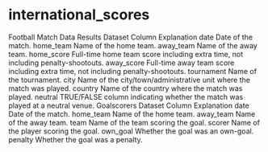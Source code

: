 # international_scores

Football Match Data
Results Dataset
Column	Explanation
date	Date of the match.
home_team	Name of the home team.
away_team	Name of the away team.
home_score	Full-time home team score including extra time, not including penalty-shootouts.
away_score	Full-time away team score including extra time, not including penalty-shootouts.
tournament	Name of the tournament.
city	Name of the city/town/administrative unit where the match was played.
country	Name of the country where the match was played.
neutral	TRUE/FALSE column indicating whether the match was played at a neutral venue.
Goalscorers Dataset
Column	Explanation
date	Date of the match.
home_team	Name of the home team.
away_team	Name of the away team.
team	Name of the team scoring the goal.
scorer	Name of the player scoring the goal.
own_goal	Whether the goal was an own-goal.
penalty	Whether the goal was a penalty.
